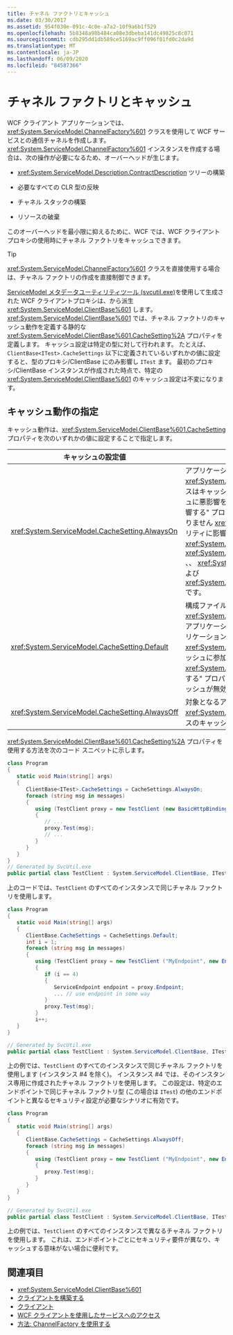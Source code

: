 ```yaml
---
title: チャネル ファクトリとキャッシュ
ms.date: 03/30/2017
ms.assetid: 954f030e-091c-4c0e-a7a2-10f9a6b1f529
ms.openlocfilehash: 5b8348a98b484ca08e3dbeba141dc49825c8c071
ms.sourcegitcommit: cdb295dd1db589ce5169ac9ff096f01fd0c2da9d
ms.translationtype: MT
ms.contentlocale: ja-JP
ms.lasthandoff: 06/09/2020
ms.locfileid: "84587366"
---
```

# <a name="channel-factory-and-caching"></a>チャネル ファクトリとキャッシュ

WCF クライアント アプリケーションでは、<xref:System.ServiceModel.ChannelFactory%601> クラスを使用して WCF サービスとの通信チャネルを作成します。  <xref:System.ServiceModel.ChannelFactory%601> インスタンスを作成する場合は、次の操作が必要になるため、オーバーヘッドが生じます。

- <xref:System.ServiceModel.Description.ContractDescription> ツリーの構築

- 必要なすべての CLR 型の反映

- チャネル スタックの構築

- リソースの破棄

このオーバーヘッドを最小限に抑えるために、WCF では、WCF クライアント プロキシの使用時にチャネル ファクトリをキャッシュできます。

> [!TIP]
> <xref:System.ServiceModel.ChannelFactory%601> クラスを直接使用する場合は、チャネル ファクトリの作成を直接制御できます。

[ServiceModel メタデータユーティリティツール (svcutil.exe)](../servicemodel-metadata-utility-tool-svcutil-exe.md)を使用して生成された WCF クライアントプロキシは、から派生 <xref:System.ServiceModel.ClientBase%601> します。 <xref:System.ServiceModel.ClientBase%601> では、チャネル ファクトリのキャッシュ動作を定義する静的な <xref:System.ServiceModel.ClientBase%601.CacheSetting%2A> プロパティを定義します。 キャッシュ設定は特定の型に対して行われます。 たとえば、 `ClientBase<ITest>.CacheSettings` 以下に定義されているいずれかの値に設定すると、型のプロキシ/ClientBase にのみ影響し `ITest` ます。 最初のプロキシ/ClientBase インスタンスが作成された時点で、特定の <xref:System.ServiceModel.ClientBase%601> のキャッシュ設定は不変になります。

## <a name="specifying-caching-behavior"></a>キャッシュ動作の指定

キャッシュ動作は、<xref:System.ServiceModel.ClientBase%601.CacheSetting> プロパティを次のいずれかの値に設定することで指定します。

|キャッシュの設定値|説明|
|-------------------------|-----------------|
|<xref:System.ServiceModel.CacheSetting.AlwaysOn>|アプリケーション ドメイン内の <xref:System.ServiceModel.ClientBase%601> のすべてのインスタンスはキャッシュに参加できます。 開発者は、セキュリティがキャッシュに悪影響を与えないことを確認しています。 の "セキュリティに影響する" プロパティにアクセスする場合でも、キャッシュは無効になりません <xref:System.ServiceModel.ClientBase%601> 。 の "セキュリティに影響する" プロパティ <xref:System.ServiceModel.ClientBase%601> は <xref:System.ServiceModel.ClientBase%601.ClientCredentials%2A> 、、 <xref:System.ServiceModel.ClientBase%601.Endpoint%2A> および <xref:System.ServiceModel.ClientBase%601.ChannelFactory%2A> です。|
|<xref:System.ServiceModel.CacheSetting.Default>|構成ファイルで定義されているエンドポイントから作成された <xref:System.ServiceModel.ClientBase%601> のインスタンスのみがアプリケーション ドメイン内のキャッシュに参加します。 そのアプリケーション ドメイン内にプログラムで作成された <xref:System.ServiceModel.ClientBase%601> のインスタンスはキャッシュに参加しません。 また、 <xref:System.ServiceModel.ClientBase%601> "セキュリティに影響する" プロパティがアクセスされると、のインスタンスに対してキャッシュが無効になります。|
|<xref:System.ServiceModel.CacheSetting.AlwaysOff>|対象となるアプリケーション ドメイン内にある特定の型の <xref:System.ServiceModel.ClientBase%601> のすべてのインスタンスのキャッシュが無効になります。|

<xref:System.ServiceModel.ClientBase%601.CacheSetting%2A> プロパティを使用する方法を次のコード スニペットに示します。

```csharp
class Program
{
   static void Main(string[] args)
   {
      ClientBase<ITest>.CacheSettings = CacheSettings.AlwaysOn;
      foreach (string msg in messages)
      {
         using (TestClient proxy = new TestClient (new BasicHttpBinding(), new EndpointAddress(address)))
         {
            // ...
            proxy.Test(msg);
            // ...
         }
      }
   }
}
// Generated by SvcUtil.exe
public partial class TestClient : System.ServiceModel.ClientBase, ITest { }
```

上のコードでは、`TestClient` のすべてのインスタンスで同じチャネル ファクトリを使用します。

```csharp
class Program
{
   static void Main(string[] args)
   {
      ClientBase.CacheSettings = CacheSettings.Default;
      int i = 1;
      foreach (string msg in messages)
      {
         using (TestClient proxy = new TestClient ("MyEndpoint", new EndpointAddress(address)))
         {
            if (i == 4)
            {
               ServiceEndpoint endpoint = proxy.Endpoint;
               ... // use endpoint in some way
            }
            proxy.Test(msg);
         }
         i++;
   }
}

// Generated by SvcUtil.exe
public partial class TestClient : System.ServiceModel.ClientBase, ITest {}
```

上の例では、`TestClient` のすべてのインスタンスで同じチャネル ファクトリを使用します (インスタンス #4 を除く)。 インスタンス #4 では、そのインスタンス専用に作成されたチャネル ファクトリを使用します。 この設定は、特定のエンドポイントで同じチャネル ファクトリ型 (この場合は `ITest`) の他のエンドポイントと異なるセキュリティ設定が必要なシナリオに有効です。

```csharp
class Program
{
   static void Main(string[] args)
   {
      ClientBase.CacheSettings = CacheSettings.AlwaysOff;
      foreach (string msg in messages)
      {
         using (TestClient proxy = new TestClient ("MyEndpoint", new EndpointAddress(address)))
         {
            proxy.Test(msg);
         }
      }
   }
}

// Generated by SvcUtil.exe
public partial class TestClient : System.ServiceModel.ClientBase, ITest {}
```

上の例では、`TestClient` のすべてのインスタンスで異なるチャネル ファクトリを使用します。 これは、エンドポイントごとにセキュリティ要件が異なり、キャッシュする意味がない場合に便利です。

## <a name="see-also"></a>関連項目

- <xref:System.ServiceModel.ClientBase%601>
- [クライアントを構築する](../building-clients.md)
- [クライアント](clients.md)
- [WCF クライアントを使用したサービスへのアクセス](../accessing-services-using-a-wcf-client.md)
- [方法: ChannelFactory を使用する](how-to-use-the-channelfactory.md)
